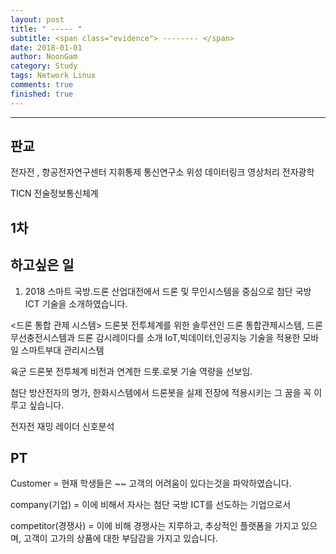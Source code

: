```yaml
---
layout: post
title: " ----- "
subtitle: <span class="evidence"> -------- </span>
date: 2018-01-01
author: NoonGam
category: Study
tags: Network Linux
comments: true
finished: true
---
```


---




## 판교

전자전 , 항공전자연구센터
지휘통제 통신연구소
위성 데이터링크
영상처리 전자광학

TICN 전술정보통신체계




## 1차



## 하고싶은 일
1. 2018 스마트 국방.드론 산업대전에서 드론 및 무인시스템을 중심으로 첨단 국방 ICT 기술을 소개하였습니다.

<드론 통합 관제 시스템>
드론봇 전투체계를 위한 솔루션인 드론 통합관제시스템, 드론 무선충전시스템과 드론 감시레이다를 소개
IoT,빅데이터,인공지능 기술을 적용한 모바일 스마트부대 관리시스템

육군 드론봇 전투체계 비전과 연계한 드롯.로봇 기술 역량을 선보임.


첨단 방산전자의 명가, 한화시스템에서 드론봇을 실제 전장에 적용시키는 그 꿈을 꼭 이루고 싶습니다.


전자전
재밍
레이더 신호분석

## PT

Customer = 현재 학생들은 ~~ 고객의 어려움이 있다는것을 파악하였습니다.

company(기업) = 이에 비해서 자사는 첨단 국방 ICT를 선도하는 기업으로서

competitor(경쟁사) = 이에 비해 경쟁사는 지루하고, 추상적인 플랫폼을 가지고 있으며, 고객이 고가의 상품에 대한 부담감을 가지고 있습니다.
